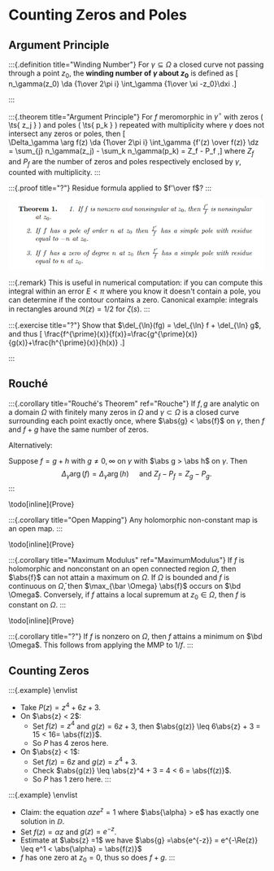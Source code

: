 # Counting Zeros and Poles

## Argument Principle

:::{.definition title="Winding Number"}
For $\gamma \subseteq \Omega$ a closed curve not passing through a point $z_0$, the **winding number of $\gamma$ about $z_0$** is defined as
\[
n_\gamma(z_0) \da {1\over 2\pi i} \int_\gamma {1\over \xi -z_0}\dxi
.\]

:::

:::{.theorem title="Argument Principle"}
For $f$ meromorphic in $\gamma^\circ$ with zeros \( \ts{ z_j } \) and poles \( \ts{ p_k } \) repeated with multiplicity where $\gamma$ does not intersect any zeros or poles, then
\[  
\Delta_\gamma \arg f(z) \da {1\over 2\pi i} \int_\gamma {f'(z) \over f(z)} \dz = \sum_{j} n_\gamma(z_j) - \sum_k n_\gamma(p_k) = Z_f - P_f
,\]
where $Z_f$ and $P_f$ are the number of zeros and poles respectively enclosed by $\gamma$, counted with multiplicity.
:::

:::{.proof title="?"}
Residue formula applied to $f'\over f$?
:::

![](figures/2021-06-16_16-42-18.png)


:::{.remark}
This is useful in numerical computation: if you can compute this integral within an error $E < \pi$ where you know it doesn't contain a pole, you can determine if the contour contains a zero.
Canonical example: integrals in rectangles around $\Re(z) = 1/2$ for $\zeta(s)$.
:::


:::{.exercise title="?"}
Show that $\del_{\ln}(fg) = \del_{\ln} f + \del_{\ln} g$, and thus
\[
\frac{f^{\prime}(x)}{f(x)}=\frac{g^{\prime}(x)}{g(x)}+\frac{h^{\prime}(x)}{h(x)}
.\]

:::




## Rouché 
:::{.corollary title="Rouché's Theorem" ref="Rouche"}
If $f, g$ are analytic on a domain $\Omega$ with finitely many zeros in $\Omega$ and $\gamma \subset \Omega$ is a closed curve surrounding each point exactly once, where $\abs{g} < \abs{f}$ on $\gamma$, then $f$ and $f+g$ have the same number of zeros.

Alternatively:

Suppose $f = g + h$ with $g \neq 0, \infty$ on $\gamma$ with $\abs g > \abs h$ on $\gamma$.
Then $$\Delta_\gamma \arg(f) = \Delta_\gamma \arg(h)\quad\text{ and } Z_f - P_f = Z_g - P_g.$$
:::

\todo[inline]{Prove}

:::{.corollary title="Open Mapping"}
Any holomorphic non-constant map is an open map.
:::

\todo[inline]{Prove}

:::{.corollary title="Maximum Modulus" ref="MaximumModulus"}
If $f$ is holomorphic and nonconstant on an open connected region $\Omega$, then $\abs{f}$ can not attain a maximum on $\Omega$.
If $\Omega$ is bounded and $f$ is continuous on $\bar \Omega$, then $\max_{\bar \Omega} \abs{f}$ occurs on $\bd \Omega$.
Conversely, if $f$ attains a local supremum at $z_0 \in \Omega$, then $f$ is constant on $\Omega$.
:::

\todo[inline]{Prove}

:::{.corollary title="?"}
If $f$ is nonzero on $\Omega$, then $f$ attains a minimum on $\bd \Omega$.
This follows from applying the MMP to $1/f$.
:::

## Counting Zeros 

:::{.example}
\envlist

- Take $P(z) = z^4 + 6z + 3$.
- On $\abs{z} < 2$:
  - Set $f(z) = z^4$ and $g(z) = 6z + 3$, then $\abs{g(z)} \leq 6\abs{z} + 3 = 15 < 16= \abs{f(z)}$.
  - So $P$ has 4 zeros here.
- On $\abs{z} < 1$:
  - Set $f(z) = 6z$ and $g(z) = z^4 + 3$.
  - Check $\abs{g(z)} \leq \abs{z}^4 + 3 = 4 < 6 = \abs{f(z)}$.
  - So $P$ has 1 zero here.
:::

:::{.example}
\envlist 

- Claim: the equation $\alpha z e^z = 1$ where $\abs{\alpha} > e$ has exactly one solution in $\DD$.
- Set $f(z) = \alpha z$ and $g(z) = e^{-z}$.
- Estimate at $\abs{z} =1$ we have $\abs{g} =\abs{e^{-z}} = e^{-\Re(z)} \leq e^1 < \abs{\alpha} = \abs{f(z)}$
- $f$ has one zero at $z_0 = 0$, thus so does $f+g$.
:::

